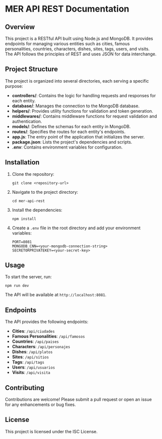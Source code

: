 # MER API REST Documentation

## Overview
This project is a RESTful API built using Node.js and MongoDB. It provides endpoints for managing various entities such as cities, famous personalities, countries, characters, dishes, sites, tags, users, and visits. The API follows the principles of REST and uses JSON for data interchange.

## Project Structure
The project is organized into several directories, each serving a specific purpose:

- **controllers/**: Contains the logic for handling requests and responses for each entity.
- **database/**: Manages the connection to the MongoDB database.
- **helpers/**: Provides utility functions for validation and token generation.
- **middlewares/**: Contains middleware functions for request validation and authentication.
- **models/**: Defines the schemas for each entity in MongoDB.
- **routes/**: Specifies the routes for each entity's endpoints.
- **app.js**: The entry point of the application that initializes the server.
- **package.json**: Lists the project's dependencies and scripts.
- **.env**: Contains environment variables for configuration.

## Installation
1. Clone the repository:
   ```
   git clone <repository-url>
   ```
2. Navigate to the project directory:
   ```
   cd mer-api-rest
   ```
3. Install the dependencies:
   ```
   npm install
   ```
4. Create a `.env` file in the root directory and add your environment variables:
   ```
   PORT=8081
   MONGODB_CNN=<your-mongodb-connection-string>
   SECRETORPRIVATEKEY=<your-secret-key>
   ```

## Usage
To start the server, run:
```
npm run dev
```
The API will be available at `http://localhost:8081`.

## Endpoints
The API provides the following endpoints:

- **Cities**: `/api/ciudades`
- **Famous Personalities**: `/api/famosos`
- **Countries**: `/api/paises`
- **Characters**: `/api/personajes`
- **Dishes**: `/api/platos`
- **Sites**: `/api/sitios`
- **Tags**: `/api/tags`
- **Users**: `/api/usuarios`
- **Visits**: `/api/visita`

## Contributing
Contributions are welcome! Please submit a pull request or open an issue for any enhancements or bug fixes.

## License
This project is licensed under the ISC License.